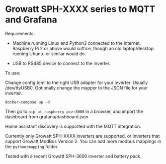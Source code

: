 # Growatt SPH-XXXX series to MQTT and Grafana

Requirements: 

- Machine running Linux and Python3 connected to the internet. Raspberry Pi 2 or above would suffice, though an old laptop/desktop running Ubuntu or similar would do.

- USB to RS485 device to connect to the inverter.

To use:

Change config.toml to the right USB adapter for your inverter. Usually /dev/ttyUSB0. Optionally change the mapper to the JSON file for your inverter. 

`docker-compose up -d`

Then go to `<ip of raspberry pi>:3000` in a browser, and import the dashboard from grafana/dashboard.json

Home assistant discovery is supported with the MQTT integration.
  
Currently only Growatt SPH-XXXX inverters are supported, or inverters that support Growatt ModBus Version 2. You can add more modbus mappings in the `python/mapping` folder.

Tested with a recent Growatt SPH-3600 inverter and battery pack.
